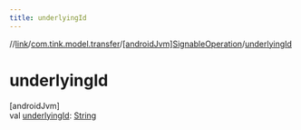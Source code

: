 ```yaml
---
title: underlyingId
---
```

//[link](../../../index.html)/[com.tink.model.transfer](../index.html)/[[androidJvm]SignableOperation](index.html)/[underlyingId](underlying-id.html)



# underlyingId



[androidJvm]\
val [underlyingId](underlying-id.html): [String](https://kotlinlang.org/api/latest/jvm/stdlib/kotlin/-string/index.html)




